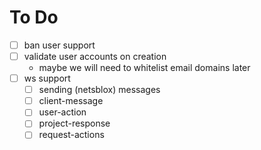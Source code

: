 # To Do
- [ ] ban user support
- [ ] validate user accounts on creation
    - maybe we will need to whitelist email domains later
- [ ] ws support
    - [ ] sending (netsblox) messages
    - [ ] client-message
    - [ ] user-action
    - [ ] project-response
    - [ ] request-actions
